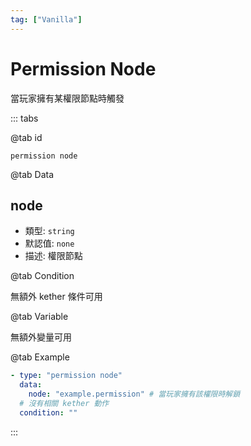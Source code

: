 ```yaml
---
tag: ["Vanilla"]
---
```


# Permission Node

當玩家擁有某權限節點時觸發

::: tabs

@tab id

`permission node`

@tab Data

## node <Badge text="必須" type="tip" />

- 類型: `string`
- 默認值: `none`
- 描述: 權限節點

@tab Condition

無額外 kether 條件可用

@tab Variable

無額外變量可用

@tab Example

```yaml
- type: "permission node"
  data:
    node: "example.permission" # 當玩家擁有該權限時解鎖
  # 沒有相關 kether 動作
  condition: ""
```

:::
